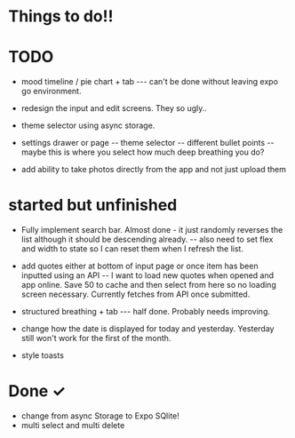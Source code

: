 # Things to do!!

# TODO

- mood timeline / pie chart + tab --- can't be done without leaving expo go environment.

- redesign the input and edit screens. They so ugly..

- theme selector using async storage.

- settings drawer or page
  -- theme selector
  -- different bullet points
  -- maybe this is where you select how much deep breathing you do?

- add ability to take photos directly from the app and not just upload them

# started but unfinished

- Fully implement search bar. Almost done - it just randomly reverses the list although it should be descending already.
  -- also need to set flex and width to state so I can reset them when I refresh the list.

- add quotes either at bottom of input page or once item has been inputted using an API
  -- I want to load new quotes when opened and app online. Save 50 to cache and then select from here so no loading screen necessary. Currently fetches from API once submitted.

- structured breathing + tab --- half done. Probably needs improving.

- change how the date is displayed for today and yesterday. Yesterday still won't work for the first of the month.

- style toasts

# Done ✓

- change from async Storage to Expo SQlite!
- multi select and multi delete
